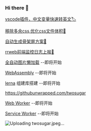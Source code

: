 ### Hi there 👋

<!--
**twosugar/twosugar** is a ✨ _special_ ✨ repository because its `README.md` (this file) appears on your GitHub profile.

Here are some ideas to get you started:

- 🔭 I’m currently working on ...
- 🌱 I’m currently learning ...
- 👯 I’m looking to collaborate on ...
- 🤔 I’m looking for help with ...
- 💬 Ask me about ...
- 📫 How to reach me: ...
- 😄 Pronouns: ...
- ⚡ Fun fact: ...
-->

[vscode插件，中文变量快速转英文🏷️](https://github.com/twosugar/chinese-to-english/blob/master/README.md)

[移除多余css,优化css文件体积🌹](https://github.com/twosugar/remove-unusecss-site)

[自动生成骨架屏方案🤔](https://github.com/twosugar/easy-skeleton)

[rrweb前端监控日志上报📝](https://github.com/twosugar/log-playback)

[全自动图片懒加载]()  --即将开始

[WebAssembly]() --即将开始

[lerna]() 组建库搭建 --即将开始

https://githubunwrapped.com/twosugar

[Web Worker]() --即将开始

[Service Worker]() --即将开始

![Uploading twosugar.jpeg…]()

